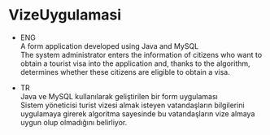 # VizeUygulamasi

- ENG <br>
A form application developed using Java and MySQL<br>
The system administrator enters the information of citizens who want to obtain a tourist visa into the application and, thanks to the algorithm, determines whether these citizens are eligible to obtain a visa.

- TR <br>
Java ve MySQL kullanılarak geliştirilen bir form uygulaması<br>
Sistem yöneticisi turist vizesi almak isteyen vatandaşların bilgilerini uygulamaya girerek algoritma sayesinde bu vatandaşların vize almaya uygun olup olmadığını belirliyor.
